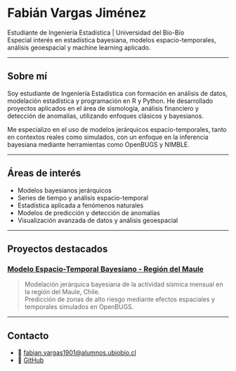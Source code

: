 # Fabián Vargas Jiménez

Estudiante de Ingeniería Estadística | Universidad del Bío-Bío  
Especial interés en estadística bayesiana, modelos espacio-temporales, análisis geoespacial y machine learning aplicado.

---

## Sobre mí

Soy estudiante de Ingeniería Estadística con formación en análisis de datos, modelación estadística y programación en R y Python. He desarrollado proyectos aplicados en el área de sismología, análisis financiero y detección de anomalías, utilizando enfoques clásicos y bayesianos.

Me especializo en el uso de modelos jerárquicos espacio-temporales, tanto en contextos reales como simulados, con un enfoque en la inferencia bayesiana mediante herramientas como OpenBUGS y NIMBLE.

---

## Áreas de interés

- Modelos bayesianos jerárquicos
- Series de tiempo y análisis espacio-temporal
- Estadística aplicada a fenómenos naturales
- Modelos de predicción y detección de anomalías
- Visualización avanzada de datos y análisis geoespacial

---
## Proyectos destacados

### [Modelo Espacio-Temporal Bayesiano - Región del Maule](https://github.com/FabianVJ97/Modelo-Espacio-Tiempo-Bayesiano_Maule)

> Modelación jerárquica bayesiana de la actividad sísmica mensual en la región del Maule, Chile.  
> Predicción de zonas de alto riesgo mediante efectos espaciales y temporales simulados en OpenBUGS.

---

## Contacto

- 📧 fabian.vargas1901@alumnos.ubiobio.cl
- 🔗 [GitHub](https://github.com/FabianVJ97)  



